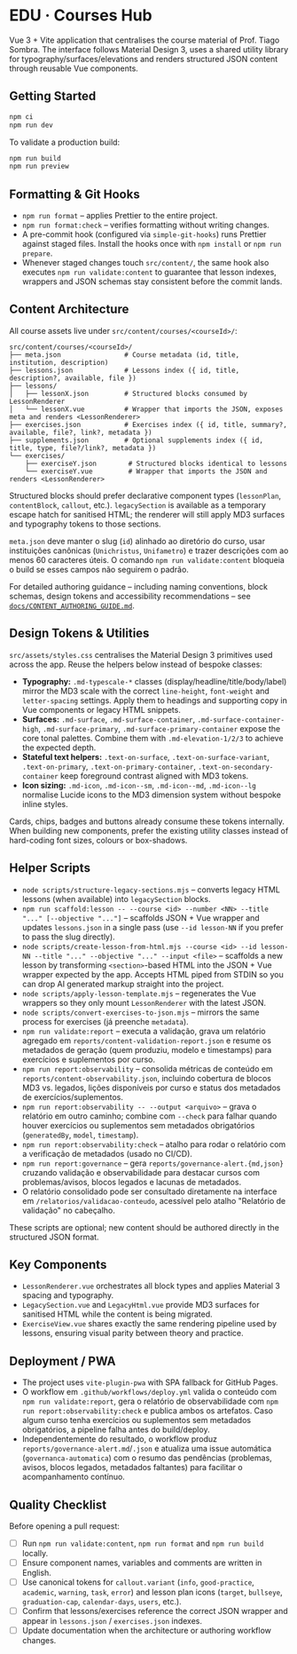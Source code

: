# EDU · Courses Hub

Vue 3 + Vite application that centralises the course material of Prof. Tiago Sombra. The interface follows Material Design 3, uses a shared utility library for typography/surfaces/elevations and renders structured JSON content through reusable Vue components.

## Getting Started

```bash
npm ci
npm run dev
```

To validate a production build:

```bash
npm run build
npm run preview
```

## Formatting & Git Hooks

- `npm run format` – applies Prettier to the entire project.
- `npm run format:check` – verifies formatting without writing changes.
- A pre-commit hook (configured via `simple-git-hooks`) runs Prettier against staged files. Install the hooks once with `npm install` or `npm run prepare`.
- Whenever staged changes touch `src/content/`, the same hook also executes `npm run validate:content` to guarantee that lesson indexes, wrappers and JSON schemas stay consistent before the commit lands.

## Content Architecture

All course assets live under `src/content/courses/<courseId>/`:

```
src/content/courses/<courseId>/
├── meta.json                # Course metadata (id, title, institution, description)
├── lessons.json             # Lessons index ({ id, title, description?, available, file })
├── lessons/
│   ├── lessonX.json         # Structured blocks consumed by LessonRenderer
│   └── lessonX.vue          # Wrapper that imports the JSON, exposes meta and renders <LessonRenderer>
├── exercises.json           # Exercises index ({ id, title, summary?, available, file?, link?, metadata })
├── supplements.json         # Optional supplements index ({ id, title, type, file?/link?, metadata })
└── exercises/
    ├── exerciseY.json        # Structured blocks identical to lessons
    └── exerciseY.vue         # Wrapper that imports the JSON and renders <LessonRenderer>
```

Structured blocks should prefer declarative component types (`lessonPlan`, `contentBlock`, `callout`, etc.). `legacySection` is available as a temporary escape hatch for sanitised HTML; the renderer will still apply MD3 surfaces and typography tokens to those sections.

`meta.json` deve manter o slug (`id`) alinhado ao diretório do curso, usar instituições canônicas (`Unichristus`, `Unifametro`) e trazer descrições com ao menos 60 caracteres úteis. O comando `npm run validate:content` bloqueia o build se esses campos não seguirem o padrão.

For detailed authoring guidance – including naming conventions, block schemas, design tokens and accessibility recommendations – see [`docs/CONTENT_AUTHORING_GUIDE.md`](docs/CONTENT_AUTHORING_GUIDE.md).

## Design Tokens & Utilities

`src/assets/styles.css` centralises the Material Design 3 primitives used across the app. Reuse the helpers below instead of bespoke classes:

- **Typography:** `.md-typescale-*` classes (display/headline/title/body/label) mirror the MD3 scale with the correct `line-height`, `font-weight` and `letter-spacing` settings. Apply them to headings and supporting copy in Vue components or legacy HTML snippets.
- **Surfaces:** `.md-surface`, `.md-surface-container`, `.md-surface-container-high`, `.md-surface-primary`, `.md-surface-primary-container` expose the core tonal palettes. Combine them with `.md-elevation-1/2/3` to achieve the expected depth.
- **Stateful text helpers:** `.text-on-surface`, `.text-on-surface-variant`, `.text-on-primary`, `.text-on-primary-container`, `.text-on-secondary-container` keep foreground contrast aligned with MD3 tokens.
- **Icon sizing:** `.md-icon`, `.md-icon--sm`, `.md-icon--md`, `.md-icon--lg` normalise Lucide icons to the MD3 dimension system without bespoke inline styles.

Cards, chips, badges and buttons already consume these tokens internally. When building new components, prefer the existing utility classes instead of hard-coding font sizes, colours or box-shadows.

## Helper Scripts

- `node scripts/structure-legacy-sections.mjs` – converts legacy HTML lessons (when available) into `legacySection` blocks.
- `npm run scaffold:lesson -- --course <id> --number <NN> --title "..." [--objective "..."]` – scaffolds JSON + Vue wrapper and updates `lessons.json` in a single pass (use `--id lesson-NN` if you prefer to pass the slug directly).
- `node scripts/create-lesson-from-html.mjs --course <id> --id lesson-NN --title "..." --objective "..." --input <file>` –
  scaffolds a new lesson by transforming `<section>`-based HTML into the JSON + Vue wrapper expected by the app. Accepts HTML
  piped from STDIN so you can drop AI generated markup straight into the project.
- `node scripts/apply-lesson-template.mjs` – regenerates the Vue wrappers so they only mount `LessonRenderer` with the latest JSON.
- `node scripts/convert-exercises-to-json.mjs` – mirrors the same process for exercises (já preenche `metadata`).
- `npm run validate:report` – executa a validação, grava um relatório agregado em `reports/content-validation-report.json` e resume os metadados de geração (quem produziu, modelo e timestamps) para exercícios e suplementos por curso.
- `npm run report:observability` – consolida métricas de conteúdo em `reports/content-observability.json`, incluindo cobertura de blocos MD3 vs. legados, lições disponíveis por curso e status dos metadados de exercícios/suplementos.
- `npm run report:observability -- --output <arquivo>` – grava o relatório em outro caminho; combine com `--check` para falhar quando houver exercícios ou suplementos sem metadados obrigatórios (`generatedBy`, `model`, `timestamp`).
- `npm run report:observability:check` – atalho para rodar o relatório com a verificação de metadados (usado no CI/CD).
- `npm run report:governance` – gera `reports/governance-alert.{md,json}` cruzando validação e observabilidade para destacar cursos com problemas/avisos, blocos legados e lacunas de metadados.
- O relatório consolidado pode ser consultado diretamente na interface em `/relatorios/validacao-conteudo`, acessível pelo atalho "Relatório de validação" no cabeçalho.

These scripts are optional; new content should be authored directly in the structured JSON format.

## Key Components

- `LessonRenderer.vue` orchestrates all block types and applies Material 3 spacing and typography.
- `LegacySection.vue` and `LegacyHtml.vue` provide MD3 surfaces for sanitised HTML while the content is being migrated.
- `ExerciseView.vue` shares exactly the same rendering pipeline used by lessons, ensuring visual parity between theory and practice.

## Deployment / PWA

- The project uses `vite-plugin-pwa` with SPA fallback for GitHub Pages.
- O workflow em `.github/workflows/deploy.yml` valida o conteúdo com `npm run validate:report`, gera o relatório de observabilidade com `npm run report:observability:check` e publica ambos os artefatos. Caso algum curso tenha exercícios ou suplementos sem metadados obrigatórios, a pipeline falha antes do build/deploy.
- Independentemente do resultado, o workflow produz `reports/governance-alert.md`/`.json` e atualiza uma issue automática (`governanca-automatica`) com o resumo das pendências (problemas, avisos, blocos legados, metadados faltantes) para facilitar o acompanhamento contínuo.

## Quality Checklist

Before opening a pull request:

- [ ] Run `npm run validate:content`, `npm run format` and `npm run build` locally.
- [ ] Ensure component names, variables and comments are written in English.
- [ ] Use canonical tokens for `callout.variant` (`info`, `good-practice`, `academic`, `warning`, `task`, `error`) and lesson plan icons (`target`, `bullseye`, `graduation-cap`, `calendar-days`, `users`, etc.).
- [ ] Confirm that lessons/exercises reference the correct JSON wrapper and appear in `lessons.json` / `exercises.json` indexes.
- [ ] Update documentation when the architecture or authoring workflow changes.
